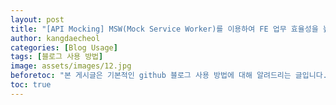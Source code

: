 ```yaml
---
layout: post
title: "[API Mocking] MSW(Mock Service Worker)를 이용하여 FE 업무 효율성을 높여보자. + Postman Mock Server"
author: kangdaecheol
categories: [Blog Usage]
tags: [블로그 사용 방법]
image: assets/images/12.jpg
beforetoc: "본 게시글은 기본적인 github 블로그 사용 방법에 대해 알려드리는 글입니다."
toc: true
---
```

